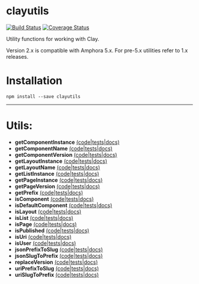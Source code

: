 # clayutils

[![Build Status](https://travis-ci.org/clay/clayutils.svg?branch=master)](https://travis-ci.org/clay/clayutils)
[![Coverage Status](https://coveralls.io/repos/github/clay/clayutils/badge.svg?branch=master)](https://coveralls.io/github/clay/clayutils?branch=master)

Utility functions for working with Clay.

Version 2.x is compatible with Amphora 5.x. For pre-5.x utilities refer to 1.x releases.

# Installation

```
npm install --save clayutils
```

---

# Utils:

* **getComponentInstance** [(code|tests|docs)](https://github.com/clay/clayutils/tree/master/lib/getComponentInstance)
* **getComponentName** [(code|tests|docs)](https://github.com/clay/clayutils/tree/master/lib/getComponentName)
* **getComponentVersion** [(code|tests|docs)](https://github.com/clay/clayutils/tree/master/lib/getComponentVersion)
* **getLayoutInstance** [(code|tests|docs)](https://github.com/clay/clayutils/tree/master/lib/getLayoutInstance)
* **getLayoutName** [(code|tests|docs)](https://github.com/clay/clayutils/tree/master/lib/getLayoutName)
* **getListInstance** [(code|tests|docs)](https://github.com/clay/clayutils/tree/master/lib/getListInstance)
* **getPageInstance** [(code|tests|docs)](https://github.com/clay/clayutils/tree/master/lib/getPageInstance)
* **getPageVersion** [(code|tests|docs)](https://github.com/clay/clayutils/tree/master/lib/getPageVersion)
* **getPrefix** [(code|tests|docs)](https://github.com/clay/clayutils/tree/master/lib/getPrefix)
* **isComponent** [(code|tests|docs)](https://github.com/clay/clayutils/tree/master/lib/isComponent)
* **isDefaultComponent** [(code|tests|docs)](https://github.com/clay/clayutils/tree/master/lib/isDefaultComponent)
* **isLayout** [(code|tests|docs)](https://github.com/clay/clayutils/tree/master/lib/isLayout)
* **isList** [(code|tests|docs)](https://github.com/clay/clayutils/tree/master/lib/isList)
* **isPage** [(code|tests|docs)](https://github.com/clay/clayutils/tree/master/lib/isPage)
* **isPublished** [(code|tests|docs)](https://github.com/clay/clayutils/tree/master/lib/isPublished)
* **isUri** [(code|tests|docs)](https://github.com/clay/clayutils/tree/master/lib/isUri)
* **isUser** [(code|tests|docs)](https://github.com/clay/clayutils/tree/master/lib/isUser)
* **jsonPrefixToSlug** [(code|tests|docs)](https://github.com/clay/clayutils/tree/master/lib/jsonPrefixToSlug)
* **jsonSlugToPrefix** [(code|tests|docs)](https://github.com/clay/clayutils/tree/master/lib/jsonSlugToPrefix)
* **replaceVersion** [(code|tests|docs)](https://github.com/clay/clayutils/tree/master/lib/replaceVersion)
* **uriPrefixToSlug** [(code|tests|docs)](https://github.com/clay/clayutils/tree/master/lib/uriPrefixToSlug)
* **uriSlugToPrefix** [(code|tests|docs)](https://github.com/clay/clayutils/tree/master/lib/uriSlugToPrefix)
